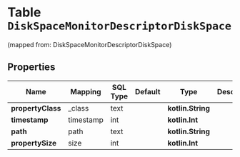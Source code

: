 
# Table `DiskSpaceMonitorDescriptorDiskSpace`
(mapped from: DiskSpaceMonitorDescriptorDiskSpace)

## Properties
Name | Mapping | SQL Type | Default | Type | Description | Notes
---- | ------- | -------- | ------- | ---- | ----------- | -----
**propertyClass** | _class | text |  | **kotlin.String** |  |  [optional]
**timestamp** | timestamp | int |  | **kotlin.Int** |  |  [optional]
**path** | path | text |  | **kotlin.String** |  |  [optional]
**propertySize** | size | int |  | **kotlin.Int** |  |  [optional]






